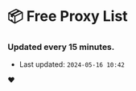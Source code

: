 # :package: Free Proxy List
### Updated every 15 minutes.

- Last updated: `2024-05-16 10:42`

:heart:
